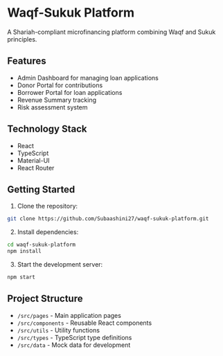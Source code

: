 # Waqf-Sukuk Platform

A Shariah-compliant microfinancing platform combining Waqf and Sukuk principles.

## Features

- Admin Dashboard for managing loan applications
- Donor Portal for contributions
- Borrower Portal for loan applications
- Revenue Summary tracking
- Risk assessment system

## Technology Stack

- React
- TypeScript
- Material-UI
- React Router

## Getting Started

1. Clone the repository:
```bash
git clone https://github.com/Subaashini27/waqf-sukuk-platform.git
```

2. Install dependencies:
```bash
cd waqf-sukuk-platform
npm install
```

3. Start the development server:
```bash
npm start
```

## Project Structure

- `/src/pages` - Main application pages
- `/src/components` - Reusable React components
- `/src/utils` - Utility functions
- `/src/types` - TypeScript type definitions
- `/src/data` - Mock data for development
